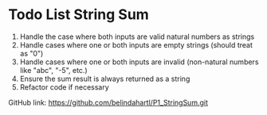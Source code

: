 # Todo List String Sum 

1. Handle the case where both inputs are valid natural numbers as strings
2. Handle cases where one or both inputs are empty strings (should treat as "0")
3. Handle cases where one or both inputs are invalid (non-natural numbers like "abc", "-5", etc.)
4. Ensure the sum result is always returned as a string
5. Refactor code if necessary

GitHub link:
https://github.com/belindahartl/P1_StringSum.git
